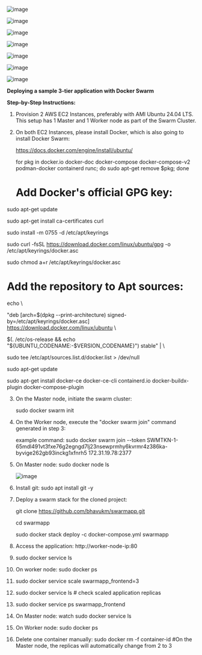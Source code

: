 ![image](https://github.com/user-attachments/assets/210e00cc-c766-4b34-b205-895ac41d52b0)

![image](https://github.com/user-attachments/assets/5c7af11a-7569-41ef-a93b-70bdd04b9bd2)
 
![image](https://github.com/user-attachments/assets/a324e467-8ddc-4ada-9b3e-bca3ac43f60a)

![image](https://github.com/user-attachments/assets/8ee33fe2-ca78-4c0c-84b5-b6a8d9aac84e)

![image](https://github.com/user-attachments/assets/8fc554ae-6ad6-46af-a276-eb000026137c)


![image](https://github.com/user-attachments/assets/9c199eca-8887-4df8-8ad4-6f8504254f77)

![image](https://github.com/user-attachments/assets/a510a67e-9b79-4f75-8d2d-88e20c1cf8ce)



**Deploying a sample 3-tier application with Docker Swarm**

**Step-by-Step Instructions:**

1. Provision 2 AWS EC2 Instances, preferably with AMI Ubuntu 24.04 LTS. This setup has 1 Master and 1 Worker node as part of the Swarm Cluster.

2. On both EC2 Instances, please install Docker, which is also going to install Docker Swarm:

   https://docs.docker.com/engine/install/ubuntu/

   for pkg in docker.io docker-doc docker-compose docker-compose-v2 podman-docker containerd runc; do sudo apt-get remove $pkg; done

   # Add Docker's official GPG key:
   
sudo apt-get update

sudo apt-get install ca-certificates curl

sudo install -m 0755 -d /etc/apt/keyrings

sudo curl -fsSL https://download.docker.com/linux/ubuntu/gpg -o /etc/apt/keyrings/docker.asc

sudo chmod a+r /etc/apt/keyrings/docker.asc

# Add the repository to Apt sources:

echo \

"deb [arch=$(dpkg --print-architecture) signed-by=/etc/apt/keyrings/docker.asc] https://download.docker.com/linux/ubuntu \
  
$(. /etc/os-release && echo "${UBUNTU_CODENAME:-$VERSION_CODENAME}") stable" | \
  
sudo tee /etc/apt/sources.list.d/docker.list > /dev/null
  
sudo apt-get update

sudo apt-get install docker-ce docker-ce-cli containerd.io docker-buildx-plugin docker-compose-plugin

3. On the Master node, initiate the swarm cluster:

   	sudo docker swarm init

4. On the Worker node, execute the "docker swarm join" command generated in step 3:

   example command: sudo docker swarm join --token SWMTKN-1-65mdl491vt3fxe76g2egngd7lj23nsewprmhy6kvrmr4z386ka-byvige262gb93inckg1xfnrh5 172.31.19.78:2377

5. On Master node: sudo docker node ls

   ![image](https://github.com/user-attachments/assets/9f28a28a-daa3-4334-8128-2977586f3cf1)

6. Install git: sudo apt install git -y

7. Deploy a swarm stack for the cloned project:
  
   git clone https://github.com/bhavukm/swarmapp.git

   cd swarmapp

   sudo docker stack deploy -c docker-compose.yml swarmapp

8. Access the application: http://worker-node-ip:80

9. sudo docker service ls
   
10. On worker node: sudo docker ps

11. sudo docker service scale swarmapp_frontend=3

12. sudo docker service ls   # check scaled application replicas

13. sudo docker service ps swarmapp_frontend

14. On Master node: watch sudo docker service ls

15. On Worker node: sudo docker ps

16. Delete one container manually: sudo docker rm -f container-id  #On the Master node, the replicas will automatically change from 2 to 3

   


